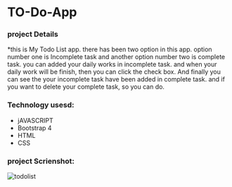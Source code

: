 # TO-Do-App
### project Details

*this is My Todo List app. there has been two option in this app. option number one is Incomplete task and another option number two is complete task. you can added your daily works in incomplete task. and when your daily work will be finish, then you can click the check box. And finally you can see the your incomplete task have been added in complete task. and if you want to delete your complete task, so you can do.

### Technology usesd:
- jAVASCRIPT
- Bootstrap 4
- HTML
- CSS

### project Scrienshot:
![todolist](https://user-images.githubusercontent.com/67516342/116701331-a5f0e980-a97c-11eb-89aa-b43ac96d2c60.png)
